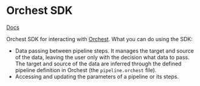 # Orchest SDK

[Docs](https://docs.orchest.io/en/stable/fundamentals/sdk/index.html)

Orchest SDK for interacting with [Orchest](https://github.com/orchest/orchest). What you can do
using the SDK:

- Data passing between pipeline steps. It manages the target and source of the data, leaving the
  user only with the decision what data to pass. The target and source of the data are inferred
  through the defined pipeline definition in Orchest (the `pipeline.orchest` file).
- Accessing and updating the parameters of a pipeline or its steps.
